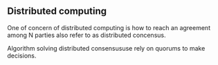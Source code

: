 ## Distributed computing

One of concern of distributed computing is how to reach an agreement among N parties also refer to as distributed concensus.

Algorithm solving distributed consensususe rely on quorums to make decisions.


